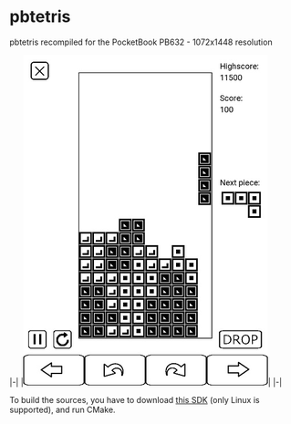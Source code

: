 # pbtetris
pbtetris recompiled for the PocketBook PB632 - 1072x1448 resolution

|-|
|![screenshot](https://github.com/neilswann80/pbtetris/blob/PB632/images/pbtetris_screenshot.jpg?raw=true)|
|-|

To build the sources, you have to download [this SDK](https://github.com/pocketbook/SDK_6.3.0/tree/6.5) (only Linux is supported), and run CMake.
